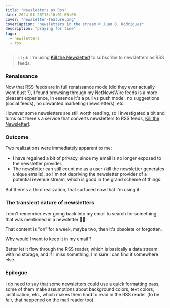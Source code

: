 ```yaml
---
title: "Newsletters as Rss"
date: 2024-01-20T15:10:01-05:00
cover: "newsletter-feature.png"
coverCaption: "newsletters in the stream © Juan B. Rodriguez"
description: "praying for time"
tags:
  - newsletters
  - rss
---
```


> `tl;dr` I'm using [Kill the Newsletter!](https://kill-the-newsletter.com/) to subscribe to newsletters as RSS feeds.

### Renaissance
Now that RSS feeds are in full renaissance mode (did they ever actually went bust ?), I found browsing through my NetNewsWire feeds is a more pleasant experience, in essence it's a pull vs push model, no suggestions (social feeds), no unwanted marketing (newsletters), etc.

However some newsletters are still worth reading, so I investigated a bit and turns out there's a service that converts newsletters to RSS feeds, [Kill the Newsletter!](https://kill-the-newsletter.com/).

### Outcome
Two realizations were immediately apparent to me:

- I have regained a bit of privacy, since my email is no longer exposed to the newsletter provider.
- The newsletter can still count me as a user (kill the newsletter generates unique emails), so I'm not depriving the newsletter provider of a potential revenue stream, which is good in the grand scheme of things.

But there's a third realization, that surfaced now that I'm using it:

### The transient nature of newsletters
I don't remember ever going back into my email to search for something that was mentioned in a newsletter 🤷‍♂️

That content is "on" for a week, maybe two, then it's obsolete or forgotten.

Why would I want to keep it in my email ?

Better let it flow through the RSS reader, which is basically a data stream with no storage, and if I miss something, I'm sure I can find it somewhere else.

### Epilogue

I do need to say that some newsletters could use a quick formatting pass, some of them make assumptions about background colors, text colors, justification, etc., which makes them hard to read in the RSS reader (to be fair, that happened on the mail reader too).
